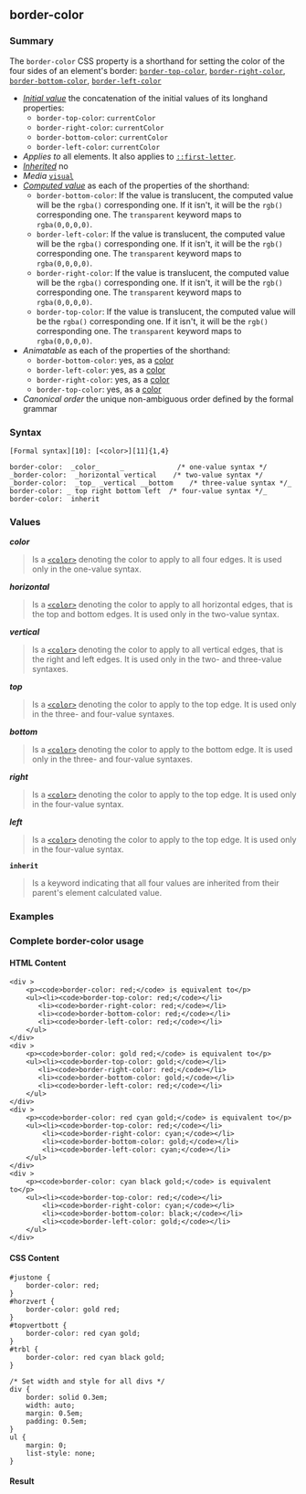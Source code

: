 ## border-color

### Summary

The `border-color` CSS property is a shorthand for setting the color of the four sides of an element's border: [`border-top-color`][0], [`border-right-color`][1], [`border-bottom-color`][2], [`border-left-color`][3]

* _[Initial value][4]_ the concatenation of the initial values of its longhand properties:
  * `border-top-color`: `currentColor`
  * `border-right-color`: `currentColor`
  * `border-bottom-color`: `currentColor`
  * `border-left-color`: `currentColor` 
* _Applies to_ all elements. It also applies to [`::first-letter`][5]. 
* _[Inherited][6]_ no 
* _Media_ [`visual`][7] 
* _[Computed value][8]_ as each of the properties of the shorthand:
  * `border-bottom-color`: If the value is translucent, the computed value will be the `rgba()` corresponding one. If it isn't, it will be the `rgb()` corresponding one. The `transparent` keyword maps to `rgba(0,0,0,0)`.
  * `border-left-color`: If the value is translucent, the computed value will be the `rgba()` corresponding one. If it isn't, it will be the `rgb()` corresponding one. The `transparent` keyword maps to `rgba(0,0,0,0)`.
  * `border-right-color`: If the value is translucent, the computed value will be the `rgba()` corresponding one. If it isn't, it will be the `rgb()` corresponding one. The `transparent` keyword maps to `rgba(0,0,0,0)`.
  * `border-top-color`: If the value is translucent, the computed value will be the `rgba()` corresponding one. If it isn't, it will be the `rgb()` corresponding one. The `transparent` keyword maps to `rgba(0,0,0,0)`. 
* _Animatable_ as each of the properties of the shorthand:
  * `border-bottom-color`: yes, as a [color][9]
  * `border-left-color`: yes, as a [color][9]
  * `border-right-color`: yes, as a [color][9]
  * `border-top-color`: yes, as a [color][9] 
* _Canonical order_ the unique non-ambiguous order defined by the formal grammar

### Syntax

    [Formal syntax][10]: [<color>][11]{1,4}

    border-color:  _color_     _             /* one-value syntax */ 
    _border-color:  _horizontal vertical    /* two-value syntax */
    _border-color:  _top_ _vertical __bottom    /* three-value syntax */_
    border-color: _ top right bottom left  /* four-value syntax */_
    border-color:  inherit
    

### Values

**_color_**

> Is a  [`<color>`][12] denoting the color to apply to all four edges. It is used only in the one-value syntax.

**_horizontal_**

> Is a  [`<color>`][12] denoting the color to apply to all horizontal edges, that is the top and bottom edges. It is used only in the two-value syntax.

**_vertical_**

> Is a  [`<color>`][12] denoting the color to apply to all vertical edges, that is the right and left edges. It is used only in the two- and three-value syntaxes.

**_top_**

> Is a  [`<color>`][12] denoting the color to apply to the top edge. It is used only in the three- and four-value syntaxes.

**_bottom_**

> Is a  [`<color>`][12] denoting the color to apply to the bottom edge. It is used only in the three- and four-value syntaxes.

**_right_**

> Is a  [`<color>`][12] denoting the color to apply to the top edge. It is used only in the four-value syntax.

**_left_**

> Is a  [`<color>`][12] denoting the color to apply to the top edge. It is used only in the four-value syntax.

**`inherit`**

> Is a keyword indicating that all four values are inherited from their parent's element calculated value.

### Examples

### Complete border-color usage

#### HTML Content

    <div >
        <p><code>border-color: red;</code> is equivalent to</p>
        <ul><li><code>border-top-color: red;</code></li>
           <li><code>border-right-color: red;</code></li>
           <li><code>border-bottom-color: red;</code></li>
           <li><code>border-left-color: red;</code></li>
        </ul>
    </div>
    <div >
        <p><code>border-color: gold red;</code> is equivalent to</p>
        <ul><li><code>border-top-color: gold;</code></li>
           <li><code>border-right-color: red;</code></li>
           <li><code>border-bottom-color: gold;</code></li>
           <li><code>border-left-color: red;</code></li>
        </ul>
    </div>
    <div >
        <p><code>border-color: red cyan gold;</code> is equivalent to</p>
        <ul><li><code>border-top-color: red;</code></li>
            <li><code>border-right-color: cyan;</code></li>
            <li><code>border-bottom-color: gold;</code></li>
            <li><code>border-left-color: cyan;</code></li>
        </ul>
    </div>
    <div >
        <p><code>border-color: cyan black gold;</code> is equivalent to</p>
        <ul><li><code>border-top-color: red;</code></li>
            <li><code>border-right-color: cyan;</code></li>
            <li><code>border-bottom-color: black;</code></li>
            <li><code>border-left-color: gold;</code></li>
        </ul>
    </div>
    

#### CSS Content

    #justone {
        border-color: red;
    }
    #horzvert {
        border-color: gold red;
    }
    #topvertbott {
        border-color: red cyan gold;
    }
    #trbl {
        border-color: red cyan black gold;
    }
    
    /* Set width and style for all divs */
    div {
        border: solid 0.3em;
        width: auto;
        margin: 0.5em;
        padding: 0.5em;
    }
    ul {
        margin: 0;
        list-style: none;
    }
    

#### Result



[0]: https://developer.mozilla.org/en/docs/Web/CSS/border-top-color "The border-top-color CSS property sets the color of the top border of an element. Note that in many cases the shorthand CSS properties border-color or border-top are more convenient and preferable."
[1]: https://developer.mozilla.org/en/docs/Web/CSS/border-right-color "The border-right-color CSS property sets the color of the right border of an element. Note that in many cases the shorthand CSS properties  border-color or border-right are more convenient and preferable."
[2]: https://developer.mozilla.org/en/docs/Web/CSS/border-bottom-color "The border-bottom-color CSS property sets the color of the bottom border of an element. Note that in many cases the shorthand CSS properties border-color or border-bottom are more convenient and preferable."
[3]: https://developer.mozilla.org/en/docs/Web/CSS/border-left-color "The border-left-color CSS property sets the color of the bottom border of an element. Note that in many cases the shorthand CSS properties border-color or border-left are more convenient and preferable."
[4]: https://developer.mozilla.org/en/docs/CSS/initial_value
[5]: https://developer.mozilla.org/en/docs/Web/CSS/::first-letter "The ::first-letter CSS pseudo-element selects the first letter of the first line of a block, if it is not preceded by any other content (such as images or inline tables) on its line."
[6]: https://developer.mozilla.org/en/docs/CSS/inheritance
[7]: https://developer.mozilla.org/en/docs/CSS/@media#Media_groups
[8]: https://developer.mozilla.org/en/docs/CSS/computed_value
[9]: https://developer.mozilla.org/en/docs/CSS/color_value#Interpolation "Values of the <color> CSS data type are interpolated on each of their red, green, blue components, each handled as a real, floating-point number. Note that interpolation of colors happens in the alpha-premultiplied sRGBA color space to prevent unexpected grey colors to appear."
[10]: https://developer.mozilla.org/en/docs/CSS/Value_definition_syntax "https://developer.mozilla.org/en/docs/CSS/Value_definition_syntax"
[11]: https://developer.mozilla.org/en/docs/Web/CSS/color
[12]: https://developer.mozilla.org/en/docs/Web/CSS/color_value "The documentation about this has not yet been written; please consider contributing!"